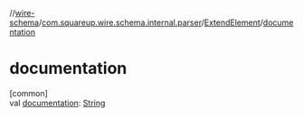 //[wire-schema](../../../index.md)/[com.squareup.wire.schema.internal.parser](../index.md)/[ExtendElement](index.md)/[documentation](documentation.md)

# documentation

[common]\
val [documentation](documentation.md): [String](https://kotlinlang.org/api/latest/jvm/stdlib/kotlin/-string/index.html)
